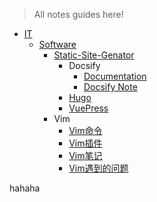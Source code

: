 
> All notes guides here!

<!-- for vimwiki
+ Config
  - [index.html](./index.html)
  - [_coverpage.md](./_coverpage.md)
  - [_sidebar.md](./_sidebar.md)
  - [_navbar.md](./_navbar.md)
  - [README.md](README.md)
  - [about](./about.md)
-->

+ [IT](/IT/README.md)
  - [Software](/IT/Software/README.md)
    * [Static-Site-Genator](/IT/Software/Static-Site-Genator/)
      + Docsify
        - [Documentation](/IT/Software/Static-Site-Genator/Docsify/Documentation/README.md)
        - [Docsify Note](/IT/Software/Static-Site-Genator/Docsify/Docsify-Note.md)
      + [Hugo](/IT/Software/Static-Site-Genator/)
      + [VuePress](/IT/Software/Static-Site-Genator/VuePress/)
    * Vim
      + [Vim命令](./IT/Software/Vim/Vim命令.md)
      + [Vim插件](./IT/Software/Vim/Vim插件.md)
      + [Vim笔记](./IT/Software/Vim/Vim笔记.md)
      + [Vim遇到的问题](./IT/Software/Vim/Vim遇到的问题.md)

<!-- for vimwiki
+ Book
  - [_sidebar](./Book/_sidebar.md)
  - [README](./Book/README.md)
  - I-Literature
    * [福尔摩斯探案集](./Book/I-Literature/福尔摩斯探案集.md)
  - 未归类
    * [Nonviolent-Communication-3rd](./Book/Nonviolent-Communication-3rd.md)
-->

hahaha
